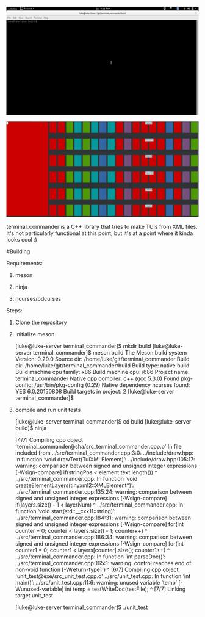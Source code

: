 ![terminal_commander gif](https://raw.githubusercontent.com/chenshuiluke/terminal_commander/master/gif.gif)

![terminal_commander](https://raw.githubusercontent.com/chenshuiluke/terminal_commander/master/terminal_commander.png)

terminal_commander is a C++ library that tries to make TUIs from XML files. It's not particularly functional at this point, but it's at a point where it kinda looks cool :)

#Building 

Requirements:

1. meson

2. ninja

3. ncurses/pdcurses

Steps:

1. Clone the repository

2. Initialize meson

	[luke@luke-server terminal_commander]$ mkdir build
	[luke@luke-server terminal_commander]$ meson build
	The Meson build system
	Version: 0.29.0
	Source dir: /home/luke/git/terminal_commander
	Build dir: /home/luke/git/terminal_commander/build
	Build type: native build
	Build machine cpu family: x86
	Build machine cpu: i686
	Project name: terminal_commander
	Native cpp compiler: c++ (gcc 5.3.0)
	Found pkg-config: /usr/bin/pkg-config (0.29)
	Native dependency ncurses found: YES 6.0.20150808
	Build targets in project: 2
	[luke@luke-server terminal_commander]$ 

3. compile and run unit tests

	[luke@luke-server terminal_commander]$ cd build
	[luke@luke-server build]$ ninja

	[4/7] Compiling cpp object 'terminal_commander@sha/src_terminal_commander.cpp.o'
	In file included from ../src/terminal_commander.cpp:3:0:
	../include/draw.hpp: In function ‘void drawText(TuiXMLElement)’:
	../include/draw.hpp:105:17: warning: comparison between signed and unsigned integer expressions [-Wsign-compare]
	    if(stringPos < element.text.length())
			 ^
	../src/terminal_commander.cpp: In function ‘void createElementLayers(tinyxml2::XMLElement*)’:
	../src/terminal_commander.cpp:135:24: warning: comparison between signed and unsigned integer expressions [-Wsign-compare]
	   if(layers.size() - 1 < layerNum)
				^
	../src/terminal_commander.cpp: In function ‘void start(std::__cxx11::string)’:
	../src/terminal_commander.cpp:184:31: warning: comparison between signed and unsigned integer expressions [-Wsign-compare]
	  for(int counter = 0; counter < layers.size() - 1; counter++)
				       ^
	../src/terminal_commander.cpp:186:34: warning: comparison between signed and unsigned integer expressions [-Wsign-compare]
	   for(int counter1 = 0; counter1 < layers[counter].size(); counter1++)
					  ^
	../src/terminal_commander.cpp: In function ‘int parseDoc()’:
	../src/terminal_commander.cpp:165:1: warning: control reaches end of non-void function [-Wreturn-type]
	 }
	 ^
	[6/7] Compiling cpp object 'unit_test@exe/src_unit_test.cpp.o'
	../src/unit_test.cpp: In function ‘int main()’:
	../src/unit_test.cpp:11:6: warning: unused variable ‘temp’ [-Wunused-variable]
	  int temp = testWriteDoc(testFile);
	      ^
	[7/7] Linking target unit_test

	[luke@luke-server terminal_commander]$ ./unit_test

